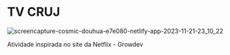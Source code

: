 # TV CRUJ

![screencapture-cosmic-douhua-e7e080-netlify-app-2023-11-21-23_10_22](https://github.com/jessica-sobreira/tv_cruj/assets/117686537/63daa6b7-feb2-4348-a7a3-47923a7eaf45)

Atividade inspirada no site da Netflix - Growdev
